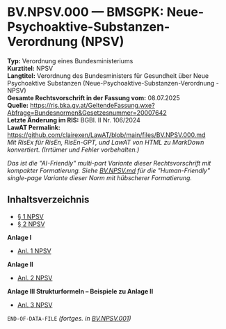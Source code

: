 # BV.NPSV.000 — BMSGPK: Neue-Psychoaktive-Substanzen-Verordnung (NPSV)
**Typ:** Verordnung eines Bundesministeriums  
**Kurztitel:** NPSV  
**Langtitel:** Verordnung des Bundesministers für Gesundheit über Neue Psychoaktive Substanzen (Neue-Psychoaktive-Substanzen-Verordnung - NPSV)  
**Gesamte Rechtsvorschrift in der Fassung vom:** 08.07.2025  
**Quelle:** https://ris.bka.gv.at/GeltendeFassung.wxe?Abfrage=Bundesnormen&Gesetzesnummer=20007642  
**Letzte Änderung im RIS:** BGBl. II Nr. 106/2024  
**LawAT Permalink:** https://github.com/clairexen/LawAT/blob/main/files/BV.NPSV.000.md  
*Mit RisEx für RisEn, RisEn-GPT, und LawAT von HTML zu MarkDown konvertiert. (Irrtümer und Fehler vorbehalten.)*

*Das ist die "AI-Friendly" multi-part Variante dieser Rechtsvorschrift mit kompakter Formatierung. Siehe [BV.NPSV.md](BV.NPSV.md) für die "Human-Friendly" single-page Variante dieser Norm mit hübscherer Formatierung.*

## Inhaltsverzeichnis

* [§ 1 NPSV](BV.NPSV.001.md#-1-npsv)  
* [§ 2 NPSV](BV.NPSV.001.md#-2-npsv)

**Anlage I**  
* [Anl. 1 NPSV](BV.NPSV.001.md#anl-1-npsv)

**Anlage II**  
* [Anl. 2 NPSV](BV.NPSV.001.md#anl-2-npsv)

**Anlage III Strukturformeln – Beispiele zu Anlage II**  
* [Anl. 3 NPSV](BV.NPSV.001.md#anl-3-npsv)

`END-OF-DATA-FILE` *(fortges. in [BV.NPSV.001](BV.NPSV.001.md))*
